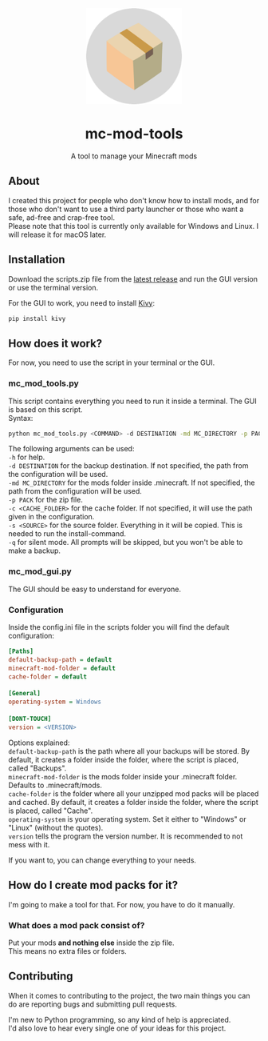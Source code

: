 <div align="center">
  <img width="192" height="192" alt="logo" src="assets/mc-mod-tools.png">
  <h1>mc-mod-tools</h1>
  <p>A tool to manage your Minecraft mods</p>
</div>

## About

I created this project for people who don't know how to install mods, and for those who don't want to use a third party launcher or those who want a safe, ad-free and crap-free tool.  
Please note that this tool is currently only available for Windows and Linux. I will release it for macOS later.

## Installation

Download the scripts.zip file from the [latest release](https://github.com/Nitro4542/mc-mod-tools/releases) and run the GUI version or use the terminal version.

For the GUI to work, you need to install [Kivy](https://pypi.org/project/Kivy/):
```bash
pip install kivy
```

## How does it work?

For now, you need to use the script in your terminal or the GUI.  

### mc_mod_tools.py

This script contains everything you need to run it inside a terminal. The GUI is based on this script.  
Syntax:  

```bash
python mc_mod_tools.py <COMMAND> -d DESTINATION -md MC_DIRECTORY -p PACK -c CACHE_FOLDER -s SOURCE -q -h
```

The following arguments can be used:  
`-h` for help.  
`-d DESTINATION` for the backup destination. If not specified, the path from the configuration will be used.  
`-md MC_DIRECTORY` for the mods folder inside .minecraft. If not specified, the path from the configuration will be used.  
`-p PACK` for the zip file.  
`-c <CACHE_FOLDER>` for the cache folder. If not specified, it will use the path given in the configuration.  
`-s <SOURCE>` for the source folder. Everything in it will be copied. This is needed to run the install-command.  
`-q` for silent mode. All prompts will be skipped, but you won't be able to make a backup.

### mc_mod_gui.py

The GUI should be easy to understand for everyone.

### Configuration

Inside the config.ini file in the scripts folder you will find the default configuration:  

```ini
[Paths]
default-backup-path = default
minecraft-mod-folder = default
cache-folder = default

[General]
operating-system = Windows

[DONT-TOUCH]
version = <VERSION>
```

Options explained:  
`default-backup-path` is the path where all your backups will be stored. By default, it creates a folder inside the folder, where the script is placed, called "Backups".  
`minecraft-mod-folder` is the mods folder inside your .minecraft folder. Defaults to .minecraft/mods.  
`cache-folder` is the folder where all your unzipped mod packs will be placed and cached. By default, it creates a folder inside the folder, where the script is placed, called "Cache".  
`operating-system` is your operating system. Set it either to "Windows" or "Linux" (without the quotes).  
`version` tells the program the version number. It is recommended to not mess with it.
  
If you want to, you can change everything to your needs.

## How do I create mod packs for it?

I'm going to make a tool for that. For now, you have to do it manually.

### What does a mod pack consist of?

Put your mods **and nothing else** inside the zip file.  
This means no extra files or folders.  

## Contributing

When it comes to contributing to the project, the two main things you can do are reporting bugs and submitting pull requests.  

I'm new to Python programming, so any kind of help is appreciated.  
I'd also love to hear every single one of your ideas for this project.  
